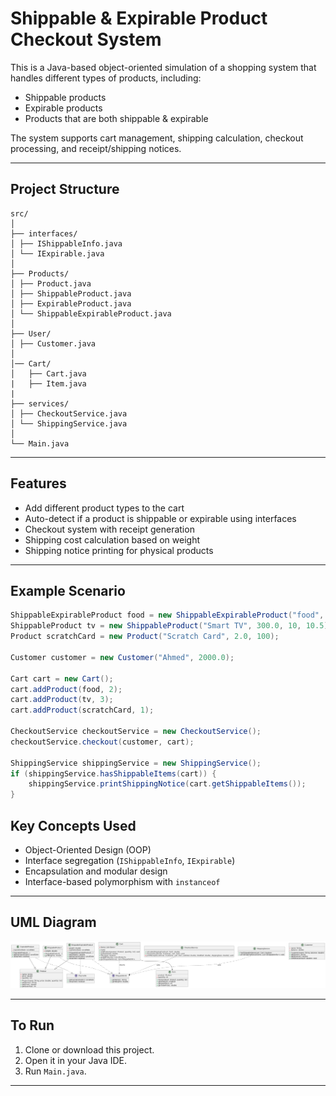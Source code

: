 # Shippable & Expirable Product Checkout System

This is a Java-based object-oriented simulation of a shopping system that handles different types of products, including:

- Shippable products  
- Expirable products  
- Products that are both shippable & expirable  

The system supports cart management, shipping calculation, checkout processing, and receipt/shipping notices.

---

## Project Structure

``` 
src/
│
├── interfaces/
│ ├── IShippableInfo.java
│ └── IExpirable.java
│
├── Products/
│ ├── Product.java
│ ├── ShippableProduct.java
│ ├── ExpirableProduct.java
│ └── ShippableExpirableProduct.java
│
├── User/
│ ├── Customer.java
│
│── Cart/
│   ├── Cart.java
|   ├── Item.java
|
├── services/
│ ├── CheckoutService.java
│ └── ShippingService.java
│
└── Main.java
 ```
 
---

## Features

- Add different product types to the cart
- Auto-detect if a product is shippable or expirable using interfaces
- Checkout system with receipt generation
- Shipping cost calculation based on weight
- Shipping notice printing for physical products

---

## Example Scenario

```java
ShippableExpirableProduct food = new ShippableExpirableProduct("food", 2.2, 2, 2.5, LocalDate.now().plusDays(2));
ShippableProduct tv = new ShippableProduct("Smart TV", 300.0, 10, 10.5);
Product scratchCard = new Product("Scratch Card", 2.0, 100);

Customer customer = new Customer("Ahmed", 2000.0);

Cart cart = new Cart();
cart.addProduct(food, 2);
cart.addProduct(tv, 3);
cart.addProduct(scratchCard, 1);

CheckoutService checkoutService = new CheckoutService();
checkoutService.checkout(customer, cart);

ShippingService shippingService = new ShippingService();
if (shippingService.hasShippableItems(cart)) {
    shippingService.printShippingNotice(cart.getShippableItems());
}
```
## Key Concepts Used

- Object-Oriented Design (OOP)
- Interface segregation (`IShippableInfo`, `IExpirable`)
- Encapsulation and modular design
- Interface-based polymorphism with `instanceof`

---

## UML Diagram

![UML Class Diagram](Class_diagram.png)


---

## To Run

1. Clone or download this project.
2. Open it in your Java IDE.
3. Run `Main.java`.

---
